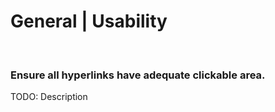 # General | Usability
<br>


### Ensure all hyperlinks have adequate clickable area.

TODO: Description

<br>



